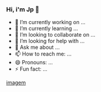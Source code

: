 ### Hi, i'm Jp 👋



- 🔭 I’m currently working on ...
- 🌱 I’m currently learning ...
- 👯 I’m looking to collaborate on ...
- 🤔 I’m looking for help with ...
- 💬 Ask me about ...
- 📫 How to reach me: ...
- 😄 Pronouns: ...
- ⚡ Fun fact: ...

[imagem](https://www.google.com/url?sa=i&url=https%3A%2F%2Faminoapps.com%2Fc%2Fmemes-hu3-br%2Fpage%2Fitem%2Fse-fosse-de-minecraft-com-rtx-todo-mundo-ia-dar-co%2FQjvX_L4cYIlGJgWKGx6WR8kp8V21Qj0qwv&psig=AOvVaw2q5X6LyqAL36nE3QYQV0Ju&ust=1652189078210000&source=images&cd=vfe&ved=0CAwQjRxqFwoTCOikp5TC0vcCFQAAAAAdAAAAABAJ)
